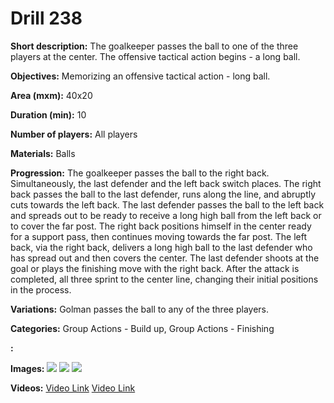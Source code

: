 # Drill 238

**Short description:**
The goalkeeper passes the ball to one of the three players at the center. The offensive tactical action begins - a long ball.

**Objectives:**
Memorizing an offensive tactical action - long ball.

**Area (mxm):**
40x20

**Duration (min):**
10

**Number of players:**
All players

**Materials:**
Balls

**Progression:**
The goalkeeper passes the ball to the right back. Simultaneously, the last defender and the left back switch places. The right back passes the ball to the last defender, runs along the line, and abruptly cuts towards the left back. The last defender passes the ball to the left back and spreads out to be ready to receive a long high ball from the left back or to cover the far post. The right back positions himself in the center ready for a support pass, then continues moving towards the far post. The left back, via the right back, delivers a long high ball to the last defender who has spread out and then covers the center. The last defender shoots at the goal or plays the finishing move with the right back. After the attack is completed, all three sprint to the center line, changing their initial positions in the process.

**Variations:**
Golman passes the ball to any of the three players.

**Categories:**
Group Actions - Build up, Group Actions - Finishing

**:**


**Images:**
![](https://www.coachingfutsal.com/\images\4c1df1335f7b10499a7da36b12e123fa4cf2ededdbeeea927c1dceafa36c70369427f8d63cf757fa0ce2413219af8820686b466b65549b51f6e0ea75f2426e2c4db6a6a27478c.jpg)
![](https://www.coachingfutsal.com/\images\4c76ccd649d4181cd9d5b0271f3916bf48fd70ab45ba2e8214edd952ac372f94622a57f14820f241363b9f5ce6e5c1d6c036e64cfe088dd66309b4b8d9130e8a4db6a6a370a87.jpg)
![](https://www.coachingfutsal.com/\images\a0eb22fecbe6ae05ea552df8bd38679b6bfe1cd06d1d1d8050a31684c4ffadea2bf9bc46ada01fc978b693d8e6bb0523b0b9cbe3cad6326eff19164caf32caba4db6a6a470a7b.jpg)

**Videos:**
[Video Link](https://www.youtube.com/embed/tFwCIvjHQT0)
[Video Link](https://www.youtube.com/embed/n18qIklhdTU)

